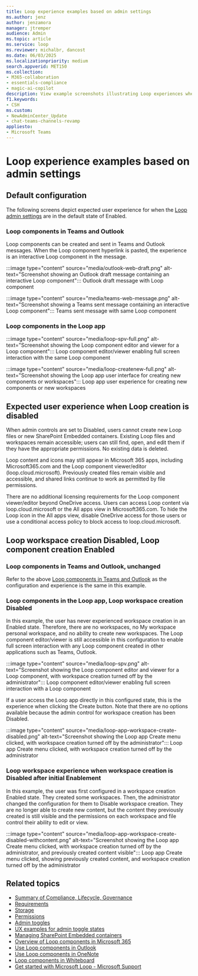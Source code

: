 ```yaml
---
title: Loop experience examples based on admin settings
ms.author: jenz
author: jenzamora
manager: jtremper
audience: Admin
ms.topic: article
ms.service: loop
ms.reviewer: michalbr, dancost
ms.date: 06/03/2025
ms.localizationpriority: medium
search.appverid: MET150
ms.collection: 
- M365-collaboration
- essentials-compliance
- magic-ai-copilot
description: View example screenshots illustrating Loop experiences when admin settings are customized from their default configurations.
f1.keywords:
- CSH
ms.custom: 
- NewAdminCenter_Update
- chat-teams-channels-revamp
appliesto: 
- Microsoft Teams
---
```


# Loop experience examples based on admin settings

## Default configuration

The following screens depict expected user experience for when the [Loop admin settings](loop-admin-configuration.md) are in the default state of Enabled.

### Loop components in Teams and Outlook

Loop components can be created and sent in Teams and Outlook messages. When the Loop component hyperlink is pasted, the experience is an interactive Loop component in the message.

:::image type="content" source="media/outlook-web-draft.png" alt-text="Screenshot showing an Outlook draft message containing an interactive Loop component":::
Outlook draft message with Loop component

:::image type="content" source="media/teams-web-message.png" alt-text="Screenshot showing a Teams sent message containing an interactive Loop component":::
Teams sent message with same Loop component

### Loop components in the Loop app

:::image type="content" source="media/loop-spv-full.png" alt-text="Screenshot showing the Loop component editor and viewer for a Loop component":::
Loop component editor/viewer enabling full screen interaction with the same Loop component

:::image type="content" source="media/loop-createnew-full.png" alt-text="Screenshot showing the Loop app user interface for creating new components or workspaces":::
Loop app user experience for creating new components or new workspaces

## Expected user experience when Loop creation is disabled

When admin controls are set to Disabled, users cannot create new Loop files or new SharePoint Embedded containers. Existing Loop files and workspaces remain accessible; users can still find, open, and edit them if they have the appropriate permissions. No existing data is deleted.

Loop content and icons may still appear in Microsoft 365 apps, including Microsoft365.com and the Loop component viewer/editor (loop.cloud.microsoft). Previously created files remain visible and accessible, and shared links continue to work as permitted by file permissions.

There are no additional licensing requirements for the Loop component viewer/editor beyond OneDrive access. Users can access Loop content via loop.cloud.microsoft or the All apps view in Microsoft365.com. To hide the Loop icon in the All apps view, disable OneDrive access for those users or use a conditional access policy to block access to loop.cloud.microsoft.

## Loop workspace creation Disabled, Loop component creation Enabled

### Loop components in Teams and Outlook, unchanged

Refer to the above [Loop components in Teams and Outlook](#loop-components-in-teams-and-outlook) as the configuration and experience is the same in this example.

### Loop components in the Loop app, Loop workspace creation Disabled

In this example, the user has never experienced workspace creation in an Enabled state. Therefore, there are no workspaces, no My workspace personal workspace, and no ability to create new workspaces. The Loop component editor/viewer is still accessible in this configuration to enable full screen interaction with any Loop component created in other applications such as Teams, Outlook.

:::image type="content" source="media/loop-spv.png" alt-text="Screenshot showing the Loop component editor and viewer for a Loop component, with workspace creation turned off by the administrator":::
Loop component editor/viewer enabling full screen interaction with a Loop component

If a user access the Loop app directly in this configured state, this is the experience when clicking the Create button. Note that there are no options available because the admin control for workspace creation has been Disabled.

:::image type="content" source="media/loop-app-workspace-create-disabled.png" alt-text="Screenshot showing the Loop app Create menu clicked, with workspace creation turned off by the administrator":::
Loop app Create menu clicked, with workspace creation turned off by the administrator

### Loop workspace experience when workspace creation is Disabled after initial Enablement

In this example, the user was first configured in a workspace creation Enabled state. They created some workspaces. Then, the administrator changed the configuration for them to Disable workspace creation. They are no longer able to create new content, but the content they previously created is still visible and the permissions on each workspace and file control their ability to edit or view.

:::image type="content" source="media/loop-app-workspace-create-disabled-withcontent.png" alt-text="Screenshot showing the Loop app Create menu clicked, with workspace creation turned off by the administrator, and previously created content visible":::
Loop app Create menu clicked, showing previously created content, and workspace creation turned off by the administrator

## Related topics

- [Summary of Compliance, Lifecycle, Governance](loop-compliance-summary.md)
- [Requirements](cpcn-loop-requirements.md)
- [Storage](loop-storage.md)
- [Permissions](cpcn-loop-permission.md)
- [Admin toggles](loop-admin-configuration.md)
- [UX examples for admin toggle states](loop-ux-examples.md)
- [Managing SharePoint Embedded containers](cpcn-loop-spe-management.md)
- [Overview of Loop components in Microsoft 365](loop-components-teams.md)
- [Use Loop components in Outlook](https://support.microsoft.com/office/9b47c279-011d-4042-bd7f-8bbfca0cb136)
- [Use Loop components in OneNote](https://support.microsoft.com/office/use-loop-components-in-onenote-ed8a43d9-f6fd-4ad6-bc9d-8841db4da459)
- [Loop components in Whiteboard](https://support.microsoft.com/office/loop-components-in-whiteboard-c5f08f54-995e-473e-be6e-7f92555da347)
- [Get started with Microsoft Loop - Microsoft Support](https://support.microsoft.com/office/get-started-with-microsoft-loop-9f4d8d4f-dfc6-4518-9ef6-069408c21f0c)
